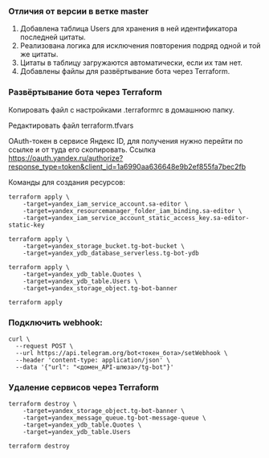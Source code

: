 ### Отличия от версии в ветке master

1. Добавлена таблица Users для хранения в ней идентификатора последней цитаты.
2. Реализована логика для исключения повторения подряд одной и той же цитаты.
3. Цитаты в таблицу загружаются автоматически, если их там нет.
4. Добавлены файлы для развёртывание бота через Terraform.

### Развёртывание бота через Terraform

Копировать файл с настройками .terraformrc в домашнюю папку.

Редактировать файл terraform.tfvars

OAuth-токен в сервисе Яндекс ID, для получения нужно перейти по ссылке и от туда его скопировать.
Ссылка https://oauth.yandex.ru/authorize?response_type=token&client_id=1a6990aa636648e9b2ef855fa7bec2fb

Команды для создания ресурсов:
```
terraform apply \
    -target=yandex_iam_service_account.sa-editor \
    -target=yandex_resourcemanager_folder_iam_binding.sa-editor \
    -target=yandex_iam_service_account_static_access_key.sa-editor-static-key
```
```
terraform apply \
    -target=yandex_storage_bucket.tg-bot-bucket \
    -target=yandex_ydb_database_serverless.tg-bot-ydb
```
```
terraform apply \
    -target=yandex_ydb_table.Quotes \
    -target=yandex_ydb_table.Users \
    -target=yandex_storage_object.tg-bot-banner
```
```
terraform apply
```
### Подключить webhook:
```
curl \
  --request POST \
  --url https://api.telegram.org/bot<токен_бота>/setWebhook \
  --header 'content-type: application/json' \
  --data '{"url": "<домен_API-шлюза>/tg-bot"}'
```
### Удаление сервисов через Terraform
```
terraform destroy \
    -target=yandex_storage_object.tg-bot-banner \
    -target=yandex_message_queue.tg-bot-message-queue \
    -target=yandex_ydb_table.Quotes \
    -target=yandex_ydb_table.Users
```
```
terraform destroy
```